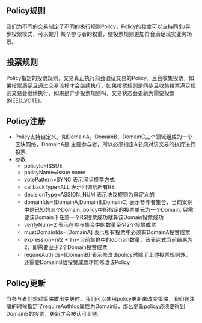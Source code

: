 ## Policy规则
我们为不同的交易制定了不同的执行规则Policy，Policy的粒度可以支持同步/异步投票模式，可以提升
某个参与者的权重，使投票规则更加符合满足现实业务场景。

## 投票规则
Policy指定的投票规则，交易真正执行前会验证交易的Policy，且会收集投票，如果投票满足且通过交易流程才会继续执行，如果投票规则是同步且收集投票满足规则交易会继续执行，如果是异步投票规则吗，交易状态会更新为需要投票(NEED_VOTE)。

## Policy注册
+ Policy支持自定义，如DomainA，DomainB，DomainC三个领域组成的一个区块网络，DomainA是
主要参与者，所以必须指定A必须对该交易的执行进行投票.
+ 参数
    + policyId=ISSUE
    + policyName=issue name
    + votePattern=SYNC  表示同步投票方式
    + callbackType=ALL   表示回调给所有RS
    + decisionType=ASSIGN_NUM  表示决议规则为自定义的
    + domainIds=[DomainA,DomainB,DomainC] 表示参与者集合，当前案例中是已知的三个Domain,:policy中所指定的投票单元为一个Domain,
    只需要该Domain下任意一个RS投票成功就算该Domain投票成功
    + verifyNum=2 表示在参与集合中的数量至少2个投赞成票
    + mustDomainIds=[DomainA]   表示所有投票中必须有DomainA投赞成票
    + expression=n/2 + 1   n=当前集群中的domain数量，该表达式当前结果为2，即需要至少2个Domain投赞成票
    + requireAuthIds=[DomainB] 表示修改该policy时除了上述投票规则外，还需要DomainB给投赞成票才能修改该Policy
## Policy更新
当参与者们想对策略做出变更时，我们可以使用policy更新来改变策略，我们在注册的时候指定了requireAuthIds属性为DomainB，那么更新policy必须要得到DomainB的投票，更新才会被认可上链。